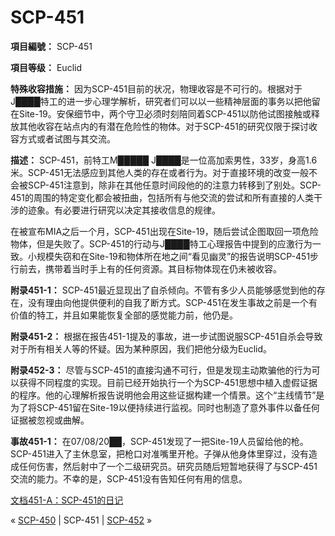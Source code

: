 # SCP-451
                        


**項目編號：** SCP-451

**項目等级：** Euclid

**特殊收容措施：** 因为SCP-451目前的状况，物理收容是不可行的。根据对于J████特工的进一步心理学解析，研究者们可以以一些精神层面的事务以把他留在Site-19。安保细节中，两个守卫必须时刻陪同着SCP-451以防他试图接触或释放其他收容在站点内的有潜在危险性的物体。对于SCP-451的研究仅限于探讨收容方式或者试图与其交流。

**描述：** SCP-451，前特工M█████ J████是一位高加索男性，33岁，身高1.6米。SCP-451无法感应到其他人类的存在或者行为。对于直接环境的改变一般不会被SCP-451注意到，除非在其他任意时间段他的的注意力转移到了别处。SCP-451的周围的特定变化都会被扭曲，包括所有与他交流的尝试和所有直接的人类干涉的迹象。有必要进行研究以决定其接收信息的规律。

在被宣布MIA之后一个月，SCP-451出现在Site-19，随后尝试企图取回一项危险物体，但是失败了。SCP-451的行动与J████特工心理报告中提到的应激行为一致。小规模失窃和在Site-19和物体所在地之间“看见幽灵”的报告说明SCP-451步行前去，携带着当时手上有的任何资源。其目标物体现在仍未被收容。

**附录451-1：** SCP-451最近显现出了自杀倾向。不管有多少人员能够感觉到他的存在，没有理由向他提供便利的自我了断方式。SCP-451在发生事故之前是一个有价值的特工，并且如果能恢复全部的感觉能力前，他仍是。

**附录451-2：** 根据在报告451-1提及的事故，进一步试图说服SCP-451自杀会导致对于所有相关人等的怀疑。因为某种原因，我们把他分级为Euclid。

**附录452-3：** 尽管与SCP-451的直接沟通不可行，但是发现主动欺骗他的行为可以获得不同程度的实现。目前已经开始执行一个为SCP-451思想中植入虚假证据的程序。他的心理解析报告说明他会用这些证据构建一个情景。这个“主线情节”是为了将SCP-451留在Site-19以便持续进行监视。同时也制造了意外事件以备任何证据被忽视或曲解。

**事故451-1：** 在07/08/20██，SCP-451发现了一把Site-19人员留给他的枪。SCP-451进入了主休息室，把枪口对准嘴里开枪。子弹从他身体里穿过，没有造成任何伤害，然后射中了一个二级研究员。研究员随后短暂地获得了与SCP-451交流的能力。不幸的是，SCP-451没有告知任何有用的信息。

[文档451-A：SCP-451的日记](/document-451-a)



« [SCP-450](/scp-450) | SCP-451 | [SCP-452](/scp-452) »





                    